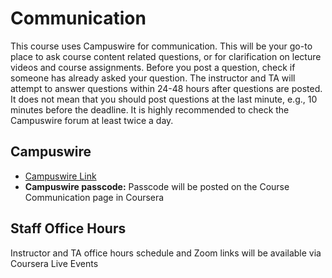  # Communication

This course uses Campuswire for communication. This will be your go-to place to
ask course content related questions, or for clarification on lecture videos and
course assignments. Before you post a question, check if someone has already
asked your question. The instructor and TA will attempt to answer questions
within 24-48 hours after questions are posted. It does not mean that you should
post questions at the last minute, e.g., 10 minutes before the deadline. It is
highly recommended to check the Campuswire forum at least twice a day.

## Campuswire

- [Campuswire Link](https://campuswire.com/p/GC4260366)<br/>
- **Campuswire passcode:** Passcode will be posted on the Course Communication page in Coursera

## Staff Office Hours

Instructor and TA office hours schedule and Zoom links will be available via Coursera Live Events
